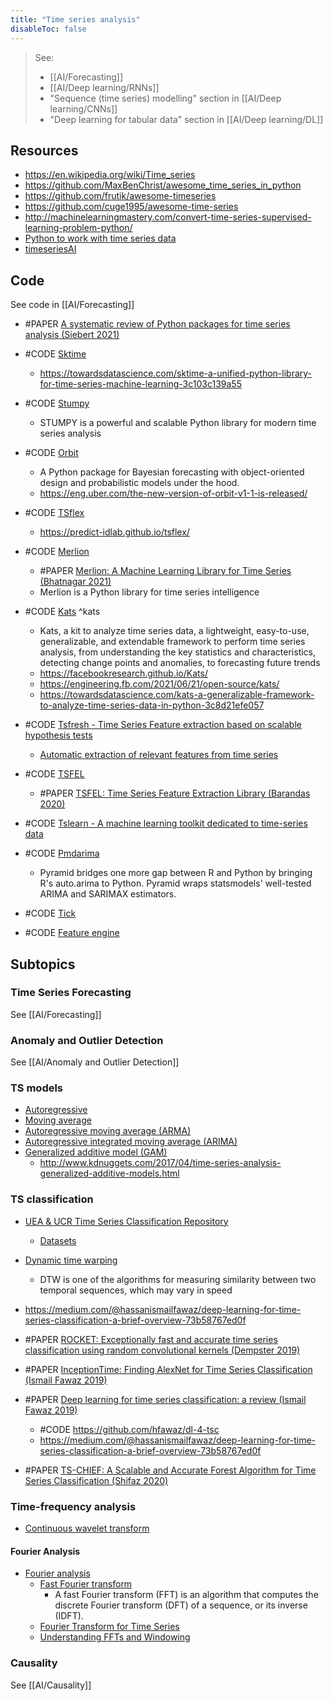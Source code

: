 ```yaml
---
title: "Time series analysis"
disableToc: false 
---
```


> See: 
> - [[AI/Forecasting]]
> - [[AI/Deep learning/RNNs]]
> - "Sequence (time series) modelling" section in [[AI/Deep learning/CNNs]]
> - "Deep learning for tabular data" section in [[AI/Deep learning/DL]]

## Resources
- https://en.wikipedia.org/wiki/Time_series
- https://github.com/MaxBenChrist/awesome_time_series_in_python
- https://github.com/frutik/awesome-timeseries
- https://github.com/cuge1995/awesome-time-series
- http://machinelearningmastery.com/convert-time-series-supervised-learning-problem-python/
- [Python to work with time series data](https://github.com/MaxBenChrist/awesome_time_series_in_python)
- [timeseriesAI](https://github.com/timeseriesAI)

## Code
See code in [[AI/Forecasting]]
- #PAPER [A systematic review of Python packages for time series analysis (Siebert 2021)](https://arxiv.org/pdf/2104.07406)            

- #CODE [Sktime](https://github.com/alan-turing-institute/sktime)
	- https://towardsdatascience.com/sktime-a-unified-python-library-for-time-series-machine-learning-3c103c139a55
- #CODE [Stumpy](https://github.com/TDAmeritrade/stumpy)
	- STUMPY is a powerful and scalable Python library for modern time series analysis
- #CODE [Orbit](https://github.com/uber/orbit)
	- A Python package for Bayesian forecasting with object-oriented design and probabilistic models under the hood.
	- https://eng.uber.com/the-new-version-of-orbit-v1-1-is-released/
- #CODE [TSflex](https://github.com/predict-idlab/tsflex)
	- https://predict-idlab.github.io/tsflex/
- #CODE [Merlion](https://github.com/salesforce/merlion)
	- #PAPER [Merlion: A Machine Learning Library for Time Series (Bhatnagar 2021)](https://arxiv.org/abs/2109.09265)
	- Merlion is a Python library for time series intelligence
- #CODE [Kats](https://github.com/facebookresearch/Kats) ^kats
	- Kats, a kit to analyze time series data, a lightweight, easy-to-use, generalizable, and extendable framework to perform time series analysis, from understanding the key statistics and characteristics, detecting change points and anomalies, to forecasting future trends
	- https://facebookresearch.github.io/Kats/
	- https://engineering.fb.com/2021/06/21/open-source/kats/
	- https://towardsdatascience.com/kats-a-generalizable-framework-to-analyze-time-series-data-in-python-3c8d21efe057
- #CODE [Tsfresh - Time Series Feature extraction based on scalable hypothesis tests](https://github.com/blue-yonder/tsfresh)
	- [Automatic extraction of relevant features from time series](http://tsfresh.readthedocs.io)
- #CODE [TSFEL](https://github.com/fraunhoferportugal/tsfel)
	- #PAPER [TSFEL: Time Series Feature Extraction Library (Barandas 2020)](https://www.sciencedirect.com/science/article/pii/S2352711020300017)
- #CODE [Tslearn - A machine learning toolkit dedicated to time-series data](https://github.com/rtavenar/tslearn)
- #CODE [Pmdarima](https://github.com/alkaline-ml/pmdarima)
	- Pyramid bridges one more gap between R and Python by bringing R's auto.arima to Python. Pyramid wraps statsmodels' well-tested ARIMA and SARIMAX estimators.
- #CODE [Tick](https://github.com/X-DataInitiative/tick)
- #CODE [Feature engine](https://feature-engine.readthedocs.io/en/1.3.x/user_guide/timeseries/index.html)

## Subtopics
### Time Series Forecasting
See [[AI/Forecasting]]

### Anomaly and Outlier Detection
See [[AI/Anomaly and Outlier Detection]]

### TS models
- [Autoregressive](https://en.wikipedia.org/wiki/Autoregressive)
- [Moving average](https://en.wikipedia.org/wiki/Moving_average_model)
- [Autoregressive moving average (ARMA)](https://en.wikipedia.org/wiki/Autoregressive_moving_average)
- [Autoregressive integrated moving average (ARIMA)](https://en.wikipedia.org/wiki/Autoregressive_integrated_moving_average)
- [Generalized additive model (GAM)](https://en.wikipedia.org/wiki/Generalized_additive_model)
	- http://www.kdnuggets.com/2017/04/time-series-analysis-generalized-additive-models.html

### TS classification
- [UEA & UCR Time Series Classification Repository](http://www.timeseriesclassification.com/)
	- [Datasets](http://www.timeseriesclassification.com/dataset.php)
- [Dynamic time warping](https://en.wikipedia.org/wiki/Dynamic_time_warping)
	- DTW is one of the algorithms for measuring similarity between two temporal sequences, which may vary in speed
- https://medium.com/@hassanismailfawaz/deep-learning-for-time-series-classification-a-brief-overview-73b58767ed0f

- #PAPER [ROCKET: Exceptionally fast and accurate time series classification using random convolutional kernels (Dempster 2019)](https://arxiv.org/abs/1910.13051)
- #PAPER [InceptionTime: Finding AlexNet for Time Series Classification (Ismail Fawaz 2019)](https://arxiv.org/abs/1909.04939)
- #PAPER [Deep learning for time series classification: a review (Ismail Fawaz 2019)](https://arxiv.org/abs/1809.04356)
	- #CODE https://github.com/hfawaz/dl-4-tsc
	- https://medium.com/@hassanismailfawaz/deep-learning-for-time-series-classification-a-brief-overview-73b58767ed0f
- #PAPER [TS-CHIEF: A Scalable and Accurate Forest Algorithm for Time Series Classification (Shifaz 2020)](https://arxiv.org/abs/1906.10329)


### Time-frequency analysis
- [Continuous wavelet transform](https://en.wikipedia.org/wiki/Continuous_wavelet_transform)

#### Fourier Analysis
- [Fourier analysis](https://en.wikipedia.org/wiki/Fourier_analysis)
	- [Fast Fourier transform](https://en.wikipedia.org/wiki/Fast_Fourier_transform)
		- A fast Fourier transform (FFT) is an algorithm that computes the discrete Fourier transform (DFT) of a sequence, or its inverse (IDFT).
	- [Fourier Transform for Time Series](https://towardsdatascience.com/fourier-transform-for-time-series-292eb887b101)
	- [Understanding FFTs and Windowing](https://download.ni.com/evaluation/pxi/Understanding%20FFTs%20and%20Windowing.pdf)

  
### Causality
See [[AI/Causality]]
  
